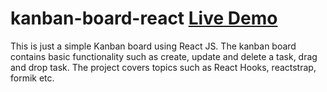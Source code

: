 # kanban-board-react [Live Demo](https://codesandbox.io/s/react-kanban-board-2cfn2)
This is just a simple Kanban board using React JS. The kanban board contains basic functionality such as create, update and delete a task, drag and drop task. 
The project covers topics such as React Hooks, reactstrap, formik etc.
